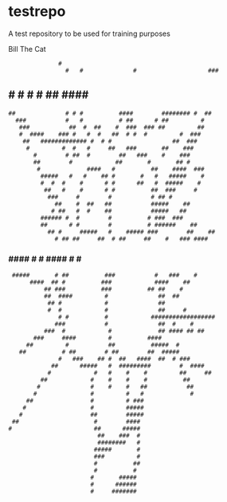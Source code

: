 # testrepo
A test repository to be used for training purposes

Bill The Cat

                  #
                    #   #              #                    ###
  ##                # # #           # ##                #### #
    ##              # # #          ####        ######## #  ##
      ###           #   #          # ##      # ##         #
       ###           ##  #  ##    #  ###  ### ##         ##
       #  ####    ### #   #  #   ##  # #  #         #  ###
        ##   ############# #  # #                 ##  ###
         #         #  #   #     ##   ###       ##    ###
           #        # ##  #        ##   ###    #    ###
           ##        #            ##       #       ## #
            #             ####   #          ##    ####  ###
             #####   #   #    ## #       #   #   #####    #
             #  #  #    #      # #      ##   #  #####    #
              ##   #    #      # #          ##  ###     #
               ###     #        #           # ## #
                 ##    #  ##   ##           #####    ##
                # ##   #  #    ##           #####   ##
             ###### #  #        #          # ###  ###
             ##      # #        #          # ######    ##
               ## #     #####   #    ##### ###        ##    ##
                 # ## ##     ##  # ##     ##    #   ### ####
  ###         #### # #         ####         # #  ########
     #####       # ##          ###           #   ###    #
          ####  ## #          ###            ####    ##
              ## ###          ###          ## ##    #
              ##  ####         #              ##  ##
               ## #            #              ##
               #  #            #              ##     #
                  # #          #            ##################
                 ###           #              ##  #    #
              ###  #            #             ## #### ## ##
           ###     ####         #          ####
         ##         #           ##          #####  #
       ##          # ##        # ##        ##  #####
                  #   ###    ## #  ##   ####  ##  # ###
                ##      #####   #  #########        #  ####
               #            #   #    #    #         ##     ##
             ##            #    #    #    #          ##
            #              #    #    #   ##           ##
           #               #         #   #             #
         ##                #         # ###
        #                  #         #####
       #                   ##        #####
     ##                     #        ####
    #                       ##      #####
                             ##    ###  #
                             ########   #
                            #####       #
                            ###         #
                            #          ##
                            #          #
                           #       #####
                           #      ######
                           #     #######

